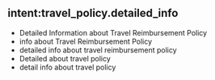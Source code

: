 ## intent:travel_policy.detailed_info
- Detailed Information about Travel Reimbursement Policy
- info about Travel Reimbursement Policy
- detailed info about travel reimbursement policy
- Detailed about travel policy
- detail info about travel policy


